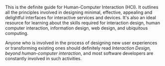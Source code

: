 This is the definite guide for Human-Computer Interaction (HCI). It outlines all the principles involved in designing minimal, effective, appealing and delightful interfaces for interactive services and devices. It's also an ideal resource for learning about the skills required for interaction design, human computer interaction, information design, web design, and ubiquitous computing.

Anyone who is involved in the process of designing new user experiences or transforming existing ones should definitely read *Interaction Design, beyond human-computer interaction*, and most software developers are constantly involved in such activities.
